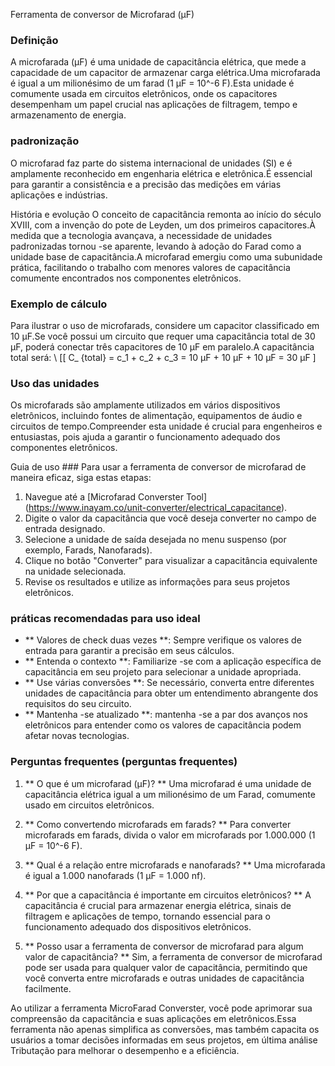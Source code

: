 Ferramenta de conversor de Microfarad (μF)

### Definição
A microfarada (μF) é uma unidade de capacitância elétrica, que mede a capacidade de um capacitor de armazenar carga elétrica.Uma microfarada é igual a um milionésimo de um farad (1 μF = 10^-6 F).Esta unidade é comumente usada em circuitos eletrônicos, onde os capacitores desempenham um papel crucial nas aplicações de filtragem, tempo e armazenamento de energia.

### padronização
O microfarad faz parte do sistema internacional de unidades (SI) e é amplamente reconhecido em engenharia elétrica e eletrônica.É essencial para garantir a consistência e a precisão das medições em várias aplicações e indústrias.

História e evolução
O conceito de capacitância remonta ao início do século XVIII, com a invenção do pote de Leyden, um dos primeiros capacitores.À medida que a tecnologia avançava, a necessidade de unidades padronizadas tornou -se aparente, levando à adoção do Farad como a unidade base de capacitância.A microfarad emergiu como uma subunidade prática, facilitando o trabalho com menores valores de capacitância comumente encontrados nos componentes eletrônicos.

### Exemplo de cálculo
Para ilustrar o uso de microfarads, considere um capacitor classificado em 10 μF.Se você possui um circuito que requer uma capacitância total de 30 μF, poderá conectar três capacitores de 10 μF em paralelo.A capacitância total será:
\ [[
C_ {total} = c_1 + c_2 + c_3 = 10 μF + 10 μF + 10 μF = 30 μF
\]

### Uso das unidades
Os microfarads são amplamente utilizados em vários dispositivos eletrônicos, incluindo fontes de alimentação, equipamentos de áudio e circuitos de tempo.Compreender esta unidade é crucial para engenheiros e entusiastas, pois ajuda a garantir o funcionamento adequado dos componentes eletrônicos.

Guia de uso ###
Para usar a ferramenta de conversor de microfarad de maneira eficaz, siga estas etapas:
1. Navegue até a [Microfarad Converster Tool] (https://www.inayam.co/unit-converter/electrical_capacitance).
2. Digite o valor da capacitância que você deseja converter no campo de entrada designado.
3. Selecione a unidade de saída desejada no menu suspenso (por exemplo, Farads, Nanofarads).
4. Clique no botão "Converter" para visualizar a capacitância equivalente na unidade selecionada.
5. Revise os resultados e utilize as informações para seus projetos eletrônicos.

### práticas recomendadas para uso ideal
- ** Valores de check duas vezes **: Sempre verifique os valores de entrada para garantir a precisão em seus cálculos.
- ** Entenda o contexto **: Familiarize -se com a aplicação específica de capacitância em seu projeto para selecionar a unidade apropriada.
- ** Use várias conversões **: Se necessário, converta entre diferentes unidades de capacitância para obter um entendimento abrangente dos requisitos do seu circuito.
- ** Mantenha -se atualizado **: mantenha -se a par dos avanços nos eletrônicos para entender como os valores de capacitância podem afetar novas tecnologias.

### Perguntas frequentes (perguntas frequentes)

1. ** O que é um microfarad (μF)? **
Uma microfarad é uma unidade de capacitância elétrica igual a um milionésimo de um Farad, comumente usado em circuitos eletrônicos.

2. ** Como convertendo microfarads em farads? **
Para converter microfarads em farads, divida o valor em microfarads por 1.000.000 (1 μF = 10^-6 F).

3. ** Qual é a relação entre microfarads e nanofarads? **
Uma microfarada é igual a 1.000 nanofarads (1 μF = 1.000 nf).

4. ** Por que a capacitância é importante em circuitos eletrônicos? **
A capacitância é crucial para armazenar energia elétrica, sinais de filtragem e aplicações de tempo, tornando essencial para o funcionamento adequado dos dispositivos eletrônicos.

5. ** Posso usar a ferramenta de conversor de microfarad para algum valor de capacitância? **
Sim, a ferramenta de conversor de microfarad pode ser usada para qualquer valor de capacitância, permitindo que você converta entre microfarads e outras unidades de capacitância facilmente.

Ao utilizar a ferramenta MicroFarad Converster, você pode aprimorar sua compreensão da capacitância e suas aplicações em eletrônicos.Essa ferramenta não apenas simplifica as conversões, mas também capacita os usuários a tomar decisões informadas em seus projetos, em última análise Tributação para melhorar o desempenho e a eficiência.